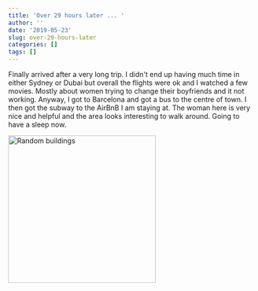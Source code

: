 ```yaml
---
title: 'Over 29 hours later ... '
author: ''
date: '2019-05-23'
slug: over-29-hours-later
categories: []
tags: []
---
```


Finally arrived after a very long trip. I didn't end up having much time in either Sydney or Dubai but overall the flights were ok and I watched a few movies. Mostly about women trying to change their boyfriends and it not working. Anyway, I got to Barcelona and got a bus to the centre of town. I then got the subway to the AirBnB I am staying at. The woman here is very nice and helpful and the area looks interesting to walk around. Going to have a sleep now. 

<img src="/post/2019-05-24-over-29-hours-later_files/IMG_20190523_151046.jpg" alt="Random buildings" height="300px"/>